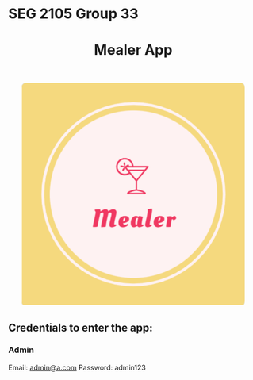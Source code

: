 # SEG 2105 Group 33 

<h1 align="center"> Mealer App </h1> <br>
<p align="center">
    <img src="MealerLogo.png" width="450">
  </a>
</p> 

## Credentials to enter the app:
### Admin
Email: admin@a.com
Password: admin123
